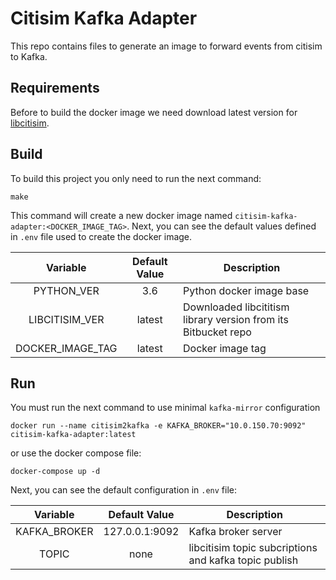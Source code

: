 # Citisim Kafka Adapter

This repo contains files to generate an image to forward events from citisim to Kafka.

## Requirements

Before to build the docker image we need download latest version for [libcitisim](https://bitbucket.org/arco_group/libcitisim/src/master/).

## Build

To build this project you only need to run the next command:

```
make
```

This command will create a new docker image named `citisim-kafka-adapter:<DOCKER_IMAGE_TAG>`. Next, you can see the default values defined in `.env` file used to create the docker image.

|Variable   |Default Value   |Description   |
|:-:|:-:|---|
|PYTHON_VER   |3.6   |Python docker image base  |
|LIBCITISIM_VER   |latest   |Downloaded libcititism library version from its Bitbucket repo   |
|DOCKER_IMAGE_TAG   |latest   |Docker image tag   |

## Run

You must run the next command to use minimal `kafka-mirror` configuration

```
docker run --name citisim2kafka -e KAFKA_BROKER="10.0.150.70:9092" citisim-kafka-adapter:latest
```

or use the docker compose file:

```
docker-compose up -d
```

Next, you can see the default configuration in `.env` file:

|Variable   |Default Value   |Description   |
|:-:|:-:|---|
|KAFKA_BROKER   |127.0.0.1:9092   |Kafka broker server  |
|TOPIC  |none  |libcitisim topic subcriptions and kafka topic publish  |


